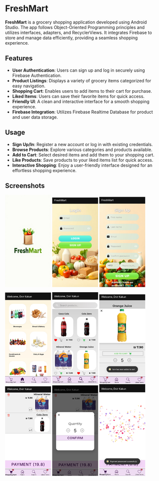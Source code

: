 # FreshMart

**FreshMart** is a grocery shopping application developed using Android Studio.
The app follows Object-Oriented Programming principles and utilizes interfaces, adapters, and RecyclerViews.
It integrates Firebase to store and manage data efficiently, providing a seamless shopping experience.

## Features

- **User Authentication**: Users can sign up and log in securely using Firebase Authentication.
- **Product Listings**: Displays a variety of grocery items categorized for easy navigation.
- **Shopping Cart**: Enables users to add items to their cart for purchase.
- **Liked Items**: Users can save their favorite items for quick access.
- **Friendly UI**: A clean and interactive interface for a smooth shopping experience.
- **Firebase Integration**: Utilizes Firebase Realtime Database for product and user data storage.

## Usage

- **Sign Up/In**: Register a new account or log in with existing credentials.
- **Browse Products**: Explore various categories and products available.
- **Add to Cart**: Select desired items and add them to your shopping cart.
- **Like Products**: Save products to your liked items list for quick access.
- **Interactive Shopping**: Enjoy a user-friendly interface designed for an effortless shopping experience.

## Screenshots
<p align="space-between">
<img src="https://github.com/DvirKakun/FreshMart/blob/38386927e03ebc173e81eaa427be7d0d546ab42d/blob/SplashActivity-Screenshot.jpg" width="150">
<img src="https://github.com/DvirKakun/FreshMart/blob/38386927e03ebc173e81eaa427be7d0d546ab42d/blob/Login-Screenshot.jpg" width="150">
<img src="https://github.com/DvirKakun/FreshMart/blob/38386927e03ebc173e81eaa427be7d0d546ab42d/blob/Signup-Screenshot.jpg" width="150">
</p>
<img src="https://github.com/DvirKakun/FreshMart/blob/38386927e03ebc173e81eaa427be7d0d546ab42d/blob/Categories-Screenshot.jpg" width="150">
<img src="https://github.com/DvirKakun/FreshMart/blob/38386927e03ebc173e81eaa427be7d0d546ab42d/blob/SearchProducts-Screenshot.jpg" width="150">
<img src="https://github.com/DvirKakun/FreshMart/blob/38386927e03ebc173e81eaa427be7d0d546ab42d/blob/EditItem-Screenshot.jpg" width="150">
<img src="https://github.com/DvirKakun/FreshMart/blob/38386927e03ebc173e81eaa427be7d0d546ab42d/blob/ShoppingCart-Screenshot.jpg" width="150">
<img src="https://github.com/DvirKakun/FreshMart/blob/38386927e03ebc173e81eaa427be7d0d546ab42d/blob/QuantityUpdate-Screenshot.jpg" width="150">
<img src="https://github.com/DvirKakun/FreshMart/blob/38386927e03ebc173e81eaa427be7d0d546ab42d/blob/Payment-Screenshot.jpg" width="150">
